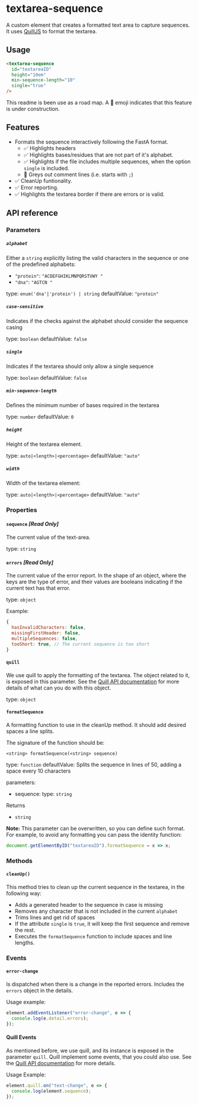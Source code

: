 # textarea-sequence

A custom element that creates a formatted text area to capture sequences. It uses [QuillJS](https://quilljs.com/) to format the textarea.

## Usage

```html
<textarea-sequence
  id="textareaID"
  height="10em"
  min-sequence-length="10"
  single="true"
/>
```

This readme is been use as a road map. A 🚧 emoji indicates that this feature is under construction.

## Features

- Formats the sequence interactively following the FastA format.
  - ✅ Highlights headers
  - ✅ Highlights bases/residues that are not part of it's alphabet.
  - ✅ Highlights if the file includes multiple sequences, when the option `single` is included.
  - 🚧 Greys out comment lines (i.e. starts with `;`)
- ✅ CleanUp funtionality.
- ✅ Error reporting.
- ✅ Highlights the textarea border if there are errors or is valid.

## API reference

### Parameters

##### `alphabet`

Either a `string` explicitly listing the valid characters in the sequence or one of the predefined alphabets:

- `"protein"`: `"ACDEFGHIKLMNPQRSTVWY "`
- `"dna"`: `"AGTCN "`

type: `enum('dna'|'protein') | string`
defaultValue: `"protein"`

##### `case-sensitive`

Indicates if the checks against the alphabet should consider the sequence casing

type: `boolean`
defaultValue: `false`

##### `single`

Indicates if the textarea should only allow a single sequence

type: `boolean`
defaultValue: `false`

##### `min-sequence-length`

Defines the minimum number of bases required in the textarea

type: `number`
defaultValue: `0`

##### `height`

Height of the textarea element.

type: `auto|<length>|<percentage>`
defaultValue: `"auto"`

##### `width`

Width of the textarea element:

type: `auto|<length>|<percentage>`
defaultValue: `"auto"`

### Properties

#### `sequence` **_[Read Only]_**

The current value of the text-area.

type: `string`

#### `errors` **_[Read Only]_**

The current value of the error report. In the shape of an object, where the keys are the type of error, and their values are booleans indicating if the current text has that error.

type: `object`

Example:

```javascript
{
  hasInvalidCharacters: false,
  missingFirstHeader: false,
  multipleSequences: false,
  tooShort: true, // The current sequence is too short
}
```

#### `quill`

We use quill to apply the formatting of the textarea. The object related to it, is exposed in this parameter.
See the [Quill API documentation](https://quilljs.com/docs/api/) for more details of what can you do with this object.

type: `object`

#### `formatSequence`

A formatting function to use in the cleanUp method. It should add desired spaces a line splits.

The signature of the function should be:

`<string> formatSequence(<string> sequence)`

type: `function`
defaultValue: Splits the sequence in lines of 50, adding a space every 10 characters

parameters:

- sequence: type: `string`

Returns

- `string`

**Note:** This parameter can be overwritten, so you can define such format. For example, to avoid any formatting you can pass the identity function:

```javascript
document.getElementByID("textareaID").formatSequence = x => x;
```

### Methods

#### `cleanUp()`

This method tries to clean up the current sequence in the textarea, in the following way:

- Adds a generated header to the sequence in case is missing
- Removes any character that is not included in the current `alphabet`
- Trims lines and get rid of spaces
- If the attribute `single` is `true`, it will keep the first sequence and remove the rest.
- Executes the `formatSequence` function to include spaces and line lengths.

### Events

#### `error-change`

Is dispatched when there is a change in the reported errors. Includes the `errors` object in the details.

Usage example:

```javascript
element.addEventListener("error-change", e => {
  console.log(e.detail.errors);
});
```

#### Quill Events

As mentioned before, we use quill, and its instance is exposed in the parameter `quill`. Quill implement some events, that you could also use. See the [Quill API documentation](https://quilljs.com/docs/api/#events) for more details.

Usage Example:

```javascript
element.quill.on("text-change", e => {
  console.log(element.sequence);
});
```
